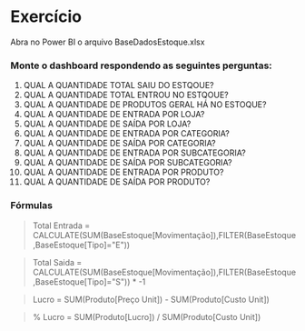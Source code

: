 # Exercício

Abra no Power BI o arquivo BaseDadosEstoque.xlsx

### Monte o dashboard respondendo as seguintes perguntas:

01) QUAL A QUANTIDADE TOTAL SAIU DO ESTQOUE?
02) QUAL A QUANTIDADE TOTAL ENTROU NO ESTQOUE?
03) QUAL A QUANTIDADE DE PRODUTOS GERAL HÁ NO ESTOQUE?
04) QUAL A QUANTIDADE DE ENTRADA POR LOJA?
05) QUAL A QUANTIDADE DE SAÍDA POR LOJA?
06) QUAL A QUANTIDADE DE ENTRADA POR CATEGORIA?
07) QUAL A QUANTIDADE DE SAÍDA POR CATEGORIA?
08) QUAL A QUANTIDADE DE ENTRADA POR SUBCATEGORIA?
09) QUAL A QUANTIDADE DE SAÍDA POR SUBCATEGORIA?
10) QUAL A QUANTIDADE DE ENTRADA POR PRODUTO?
11) QUAL A QUANTIDADE DE SAÍDA POR PRODUTO?


### Fórmulas

> Total Entrada = CALCULATE(SUM(BaseEstoque[Movimentação]),FILTER(BaseEstoque,BaseEstoque[Tipo]="E"))

> Total Saida = CALCULATE(SUM(BaseEstoque[Movimentação]),FILTER(BaseEstoque,BaseEstoque[Tipo]="S")) * -1

> Lucro = SUM(Produto[Preço Unit]) - SUM(Produto[Custo Unit])

> % Lucro = SUM(Produto[Lucro]) / SUM(Produto[Custo Unit])
